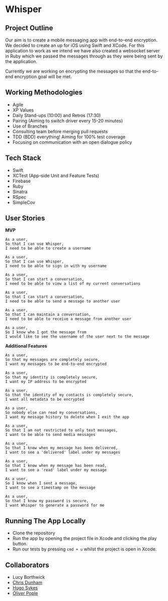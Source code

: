 # Whisper

## Project Outline

Our aim is to create a mobile messaging app with end-to-end encryption. We decided to create an up for iOS using Swift and XCode. For this application to work as we intend we have also created a websocket server in Ruby which we passed the messages through as they were being sent by the application.

Currently we are working on encrypting the messages so that the end-to-end encryption goal will be met.

## Working Methodologies

* Agile
* XP Values
* Daily Stand-ups (10:00) and Retros (17:30)
* Pairing (Aiming to switch driver every 15-20 minutes)
* Use of Branches
* Consulting team before merging pull requests
* TDD (BDD) everything! Aiming for 100% test coverage
* Focusing on communication with an open dialogue policy

## Tech Stack

* Swift
* XCTest (App-side Unit and Feature Tests)
* Firebase
* Ruby
* Sinatra
* RSpec
* SimpleCov

## User Stories

**MVP**

```
As a user,
So that I can use Whisper,
I need to be able to create a username

As a user,
So that I can use Whisper,
I need to be able to sign in with my username

As a user,
So that I can start a conversation,
I need to be able to view a list of my current conversations

As a user,
So that I can start a conversation,
I need to be able to send a message to another user

As a user,
So that I can maintain a conversation,
I need to be able to receive a message from another user

As a user,
So I know who I got the message from
I would like to see the username of the user next to the message
```

**Additional Features**

```
As a user,
So that my messages are completely secure,
I want my messages to be end-to-end encrypted

As a user,
So that my identity is completely secure,
I want my IP address to be encrypted

As a user,
So that the identity of my contacts is completely secure,
I want all metadata to be encrypted

As a user,
So nobody else can read my conversations,
I want my message history to delete when I exit the app

As a user,
So that I am not restricted to only text messages,
I want to be able to send media messages

As a user,
So that I know when my message has been delivered,
I want to see a 'delivered' label under my messages

As a user,
So that I know when my message has been read,
I want to see a 'read' label under my message

As a user,
So I know when I sent a message,
I want to see a timestamp on the message

As a user,
So that I know my password is secure,
I want Whisper to generate a password for me
```

## Running The App Locally

* Clone the repository
* Run the app by opening the project file in Xcode and clicking the play button.
* Run our tests by pressing `cmd + u` whilst the project is open in Xcode.

## Collaborators

* Lucy Borthwick
* [Chris Dunham](https://github.com/cdunham1989)
* [Hugo Sykes](https://github.com/hugosykes)
* [Oliver Pople](https://github.com/oliverpople)
